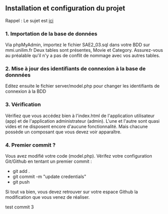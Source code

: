 ## Installation et configuration du projet

Rappel : Le sujet est [ici](https://docs.google.com/document/d/1MxM8H3PVpFOUG4-buM8BLXRv18PIHKrjf76EBzmINZs/edit?usp=sharing)

### 1. Importation de la base de données
Via phpMyAdmin, importez le fichier SAE2_03.sql dans votre BDD sur mmi.unilim.fr
Deux tables sont présentes, Movie et Category. Assurez-vous au préalable qu'il n'y a
pas de conflit de nommage avec vos autres tables.

### 2. Mise à jour des identifiants de connexion à la base de donnnées
Editez ensuite le fichier server/model.php pour changer les identifiants de connexion à la BDD

### 3. Vérification
Vérifiez que vous accédez bien à l'index.html de l'application utilisateur (app) et de l'application administrateur (admin). L'une et l'autre sont quasi vides et ne disposent encore d'aucune fonctionnalité.
Mais chacune possède un composant que vous devez voir apparaître.

### 4. Premier commit ?
Vous avez modifié votre code (model.php). Vérifez votre configuration Git/Github en tentant un premier
commit : 
-   git add .
-   git commit -m "update credentials"
-   git push
  
Si tout va bien, vous devez retrouver sur votre espace Github la modification que vous venez de réaliser.

test commit 3